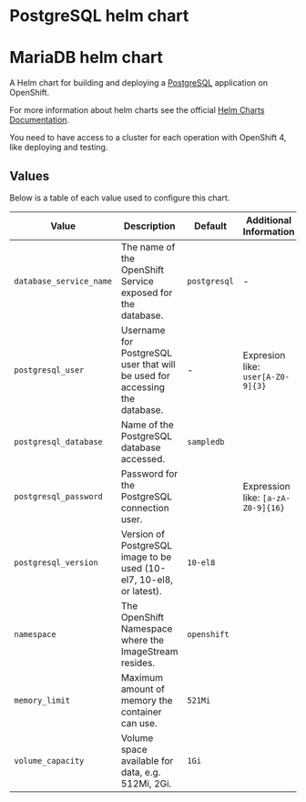# PostgreSQL helm chart

# MariaDB helm chart

A Helm chart for building and deploying a [PostgreSQL](https://github/sclorg/postgresql-container) application on OpenShift.

For more information about helm charts see the official [Helm Charts Documentation](https://helm.sh/).

You need to have access to a cluster for each operation with OpenShift 4, like deploying and testing.

## Values
Below is a table of each value used to configure this chart.

| Value                                       | Description | Default | Additional Information |
|---------------------------------------------| ----------- | -- | ---------------------- |
| `database_service_name`                     | The name of the OpenShift Service exposed for the database. | `postgresql` | - |
| `postgresql_user`                           | Username for PostgreSQL user that will be used for accessing the database. | - | Expresion like: `user[A-Z0-9]{3}` |
| `postgresql_database`                       | Name of the PostgreSQL database accessed. | `sampledb` |  |
| `postgresql_password`                       | Password for the PostgreSQL connection user. |  | Expression like: `[a-zA-Z0-9]{16}` |
| `postgresql_version`                           | Version of PostgreSQL image to be used (10-el7, 10-el8, or latest). | `10-el8` |  |
| `namespace`                                 | The OpenShift Namespace where the ImageStream resides. | `openshift` | |
| `memory_limit`                              | Maximum amount of memory the container can use. | `521Mi` |  |
| `volume_capacity`                           | Volume space available for data, e.g. 512Mi, 2Gi. | `1Gi` |  |
